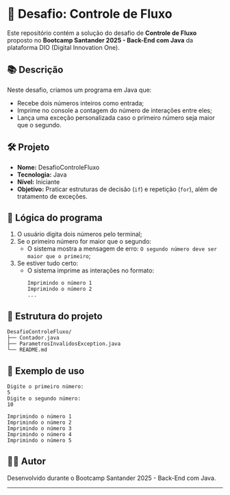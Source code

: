 # 🚀 Desafio: Controle de Fluxo

Este repositório contém a solução do desafio de **Controle de Fluxo** proposto no **Bootcamp Santander 2025 - Back-End com Java** da plataforma DIO (Digital Innovation One).

## 📚 Descrição

Neste desafio, criamos um programa em Java que:

- Recebe dois números inteiros como entrada;
- Imprime no console a contagem do número de interações entre eles;
- Lança uma exceção personalizada caso o primeiro número seja maior que o segundo.

## 🛠️ Projeto

- **Nome:** DesafioControleFluxo
- **Tecnologia:** Java
- **Nível:** Iniciante
- **Objetivo:** Praticar estruturas de decisão (`if`) e repetição (`for`), além de tratamento de exceções.

## 🧠 Lógica do programa

1. O usuário digita dois números pelo terminal;
2. Se o primeiro número for maior que o segundo:
    - O sistema mostra a mensagem de erro: `O segundo número deve ser maior que o primeiro`;
3. Se estiver tudo certo:
    - O sistema imprime as interações no formato:
      ```
      Imprimindo o número 1
      Imprimindo o número 2
      ...
      ```

## 📂 Estrutura do projeto

    DesafioControleFluxo/
    ├── Contador.java
    ├── ParametrosInvalidosException.java
    └── README.md

## 📌 Exemplo de uso

    Digite o primeiro número:
    5
    Digite o segundo número:
    10
    
    Imprimindo o número 1
    Imprimindo o número 2
    Imprimindo o número 3
    Imprimindo o número 4
    Imprimindo o número 5


## 🧑‍💻 Autor

Desenvolvido durante o Bootcamp Santander 2025 - Back-End com Java.

---
